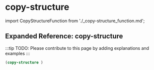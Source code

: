 # copy-structure

import CopyStructureFunction from './_copy-structure_function.md';

<CopyStructureFunction />

## Expanded Reference: copy-structure

:::tip
TODO: Please contribute to this page by adding explanations and examples
:::

```lisp
(copy-structure )
```
